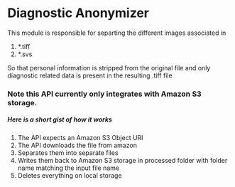 # Diagnostic Anonymizer
This module is responsible for separting the different images associated in 
1. *.tiff 
2. *.svs

So that personal information is stripped from the original file and only diagnostic related data is present in the resulting .tiff file

### Note this API currently only integrates with Amazon S3 storage.
##### Here is a short gist of how it works
1. The API expects an Amazon S3 Object URI
2. The API downloads the file from amazon
3. Separates them into separate files
4. Writes them back to Amazon S3 storage in processed folder with folder name matching the input file name
5. Deletes everything on local storage

